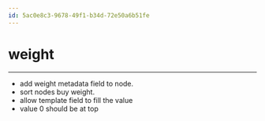 ```yaml
---
id: 5ac0e8c3-9678-49f1-b34d-72e50a6b51fe
---
```


# weight

<rat graph />

---

- add weight metadata field to node.
- sort nodes buy weight.
- allow template field to fill the value
- value 0 should be at top
